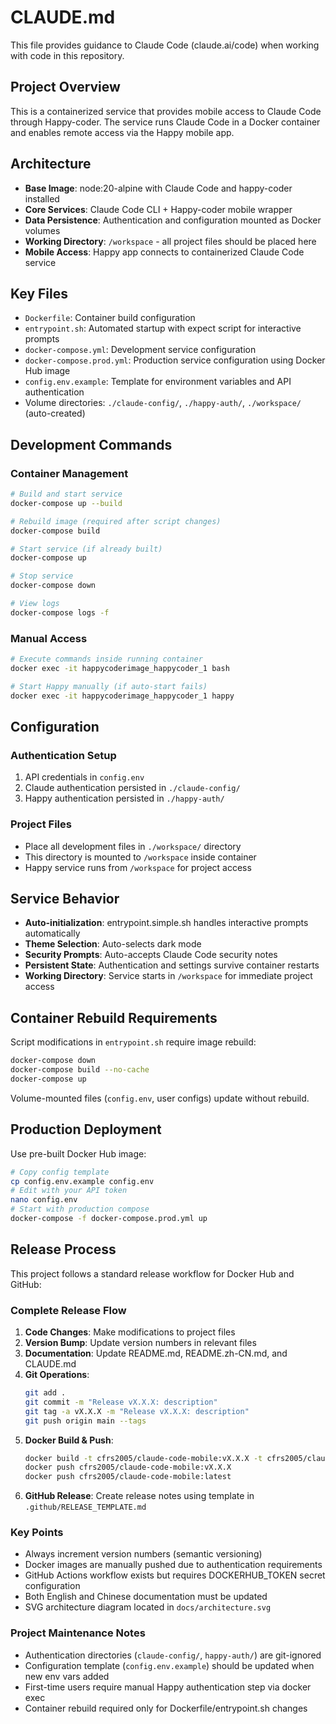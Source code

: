 # CLAUDE.md

This file provides guidance to Claude Code (claude.ai/code) when working with code in this repository.

## Project Overview

This is a containerized service that provides mobile access to Claude Code through Happy-coder. The service runs Claude Code in a Docker container and enables remote access via the Happy mobile app.

## Architecture

- **Base Image**: node:20-alpine with Claude Code and happy-coder installed
- **Core Services**: Claude Code CLI + Happy-coder mobile wrapper
- **Data Persistence**: Authentication and configuration mounted as Docker volumes
- **Working Directory**: `/workspace` - all project files should be placed here
- **Mobile Access**: Happy app connects to containerized Claude Code service

## Key Files

- `Dockerfile`: Container build configuration
- `entrypoint.sh`: Automated startup with expect script for interactive prompts  
- `docker-compose.yml`: Development service configuration
- `docker-compose.prod.yml`: Production service configuration using Docker Hub image
- `config.env.example`: Template for environment variables and API authentication
- Volume directories: `./claude-config/`, `./happy-auth/`, `./workspace/` (auto-created)

## Development Commands

### Container Management
```bash
# Build and start service
docker-compose up --build

# Rebuild image (required after script changes)
docker-compose build

# Start service (if already built)
docker-compose up

# Stop service
docker-compose down

# View logs
docker-compose logs -f
```

### Manual Access
```bash
# Execute commands inside running container
docker exec -it happycoderimage_happycoder_1 bash

# Start Happy manually (if auto-start fails)
docker exec -it happycoderimage_happycoder_1 happy
```

## Configuration

### Authentication Setup
1. API credentials in `config.env`
2. Claude authentication persisted in `./claude-config/`
3. Happy authentication persisted in `./happy-auth/`

### Project Files
- Place all development files in `./workspace/` directory
- This directory is mounted to `/workspace` inside container
- Happy service runs from `/workspace` for project access

## Service Behavior

- **Auto-initialization**: entrypoint.simple.sh handles interactive prompts automatically
- **Theme Selection**: Auto-selects dark mode
- **Security Prompts**: Auto-accepts Claude Code security notes
- **Persistent State**: Authentication and settings survive container restarts
- **Working Directory**: Service starts in `/workspace` for immediate project access

## Container Rebuild Requirements

Script modifications in `entrypoint.sh` require image rebuild:
```bash
docker-compose down
docker-compose build --no-cache
docker-compose up
```

Volume-mounted files (`config.env`, user configs) update without rebuild.

## Production Deployment

Use pre-built Docker Hub image:
```bash
# Copy config template
cp config.env.example config.env
# Edit with your API token
nano config.env
# Start with production compose
docker-compose -f docker-compose.prod.yml up
```

## Release Process

This project follows a standard release workflow for Docker Hub and GitHub:

### Complete Release Flow
1. **Code Changes**: Make modifications to project files
2. **Version Bump**: Update version numbers in relevant files
3. **Documentation**: Update README.md, README.zh-CN.md, and CLAUDE.md
4. **Git Operations**:
   ```bash
   git add .
   git commit -m "Release vX.X.X: description"
   git tag -a vX.X.X -m "Release vX.X.X: description"
   git push origin main --tags
   ```
5. **Docker Build & Push**:
   ```bash
   docker build -t cfrs2005/claude-code-mobile:vX.X.X -t cfrs2005/claude-code-mobile:latest .
   docker push cfrs2005/claude-code-mobile:vX.X.X
   docker push cfrs2005/claude-code-mobile:latest
   ```
6. **GitHub Release**: Create release notes using template in `.github/RELEASE_TEMPLATE.md`

### Key Points
- Always increment version numbers (semantic versioning)
- Docker images are manually pushed due to authentication requirements
- GitHub Actions workflow exists but requires DOCKERHUB_TOKEN secret configuration
- Both English and Chinese documentation must be updated
- SVG architecture diagram located in `docs/architecture.svg`

### Project Maintenance Notes
- Authentication directories (`claude-config/`, `happy-auth/`) are git-ignored
- Configuration template (`config.env.example`) should be updated when new env vars added
- First-time users require manual Happy authentication step via docker exec
- Container rebuild required only for Dockerfile/entrypoint.sh changes